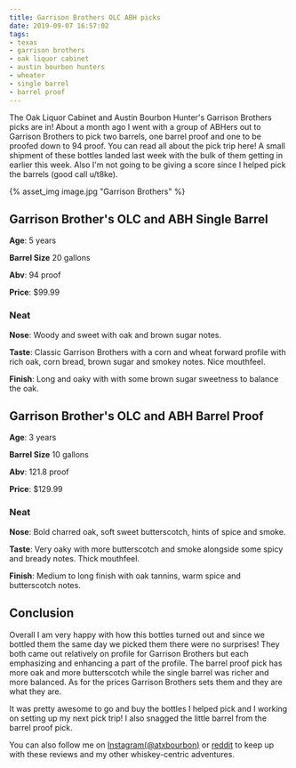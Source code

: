 ```yaml
---
title: Garrison Brothers OLC ABH picks
date: 2019-09-07 16:57:02
tags:
- texas
- garrison brothers
- oak liquor cabinet
- austin bourbon hunters
- wheater
- single barrel
- barrel proof
---
```


The Oak Liquor Cabinet and Austin Bourbon Hunter's Garrison Brothers picks are in! About a month ago I went with a group of ABHers out to Garrison Brothers to pick two barrels, one barrel proof and one to be proofed down to 94 proof. You can read all about the pick trip here! A small shipment of these bottles landed last week with the bulk of them getting in earlier this week. Also I'm not going to be giving a score since I helped pick the barrels (good call u/t8ke).

{% asset_img image.jpg "Garrison Brothers" %}

## Garrison Brother's OLC and ABH Single Barrel
**Age**: 5 years

**Barrel Size** 20 gallons

**Abv**: 94 proof

**Price**: $99.99

### Neat
**Nose**: Woody and sweet with oak and brown sugar notes.

**Taste**: Classic Garrison Brothers with a corn and wheat forward profile with rich oak, corn bread, brown sugar and smokey notes. Nice mouthfeel.

**Finish**:  Long and oaky with with some brown sugar sweetness to balance the oak. 

## Garrison Brother's OLC and ABH Barrel Proof
**Age**: 3 years

**Barrel Size** 10 gallons

**Abv**: 121.8 proof

**Price**: $129.99

### Neat
**Nose**: Bold charred oak, soft sweet butterscotch, hints of spice and smoke.

**Taste**: Very oaky with more butterscotch and smoke alongside some spicy and bready notes. Thick mouthfeel.

**Finish**: Medium to long finish with oak tannins, warm spice and butterscotch notes. 

## Conclusion
Overall I am very happy with how this bottles turned out and since we bottled them the same day we picked them there were no surprises! They both came out relatively on profile for Garrison Brothers but each emphasizing and enhancing a part of the profile. The barrel proof pick has more oak and more butterscotch while the single barrel was richer and more balanced. As for the prices Garrison Brothers sets them and they are what they are.

It was pretty awesome to go and buy the bottles I helped pick and I working on setting up my next pick trip! I also snagged the little barrel from the barrel proof pick.


You can also follow me on [Instagram(@atxbourbon)](https://www.instagram.com/atxbourbon/) or [reddit](https://www.reddit.com/r/scottmotorraddrinks/) to keep up with these reviews and my other whiskey-centric adventures.
